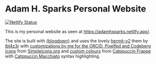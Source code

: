 # Adam H. Sparks Personal Website

[![Netlify Status](https://api.netlify.com/api/v1/badges/3ed1df89-8a1a-4691-b3ec-1a955430535c/deploy-status)](https://app.netlify.com/sites/adamhsparks/deploys)

This is my personal website as seen at <https://adamhsparks.netlify.app/>.

The site is built with [{blogdown}](https://bookdown.org/yihui/blogdown/) and uses the lovely [hermit-v2](https://github.com/1bl4z3r/hermit-V2) them by [lbl4z3r](https://github.com/1bl4z3r) with [customizations by me for the ORCID, Pixelfed and Codeberg icons](https://github.com/adamhsparks/adamhsparks/blob/b952c50bfc51c79ead3d75e0d3e14935dbe73b73/layouts/partials/svg.html#L3-L7) from [Simpleicons.org](https://simpleicons.org/) and [custom colours](https://github.com/adamhsparks/adamhsparks/tree/main/assets/scss) from [Catppuccin Frappe](https://catppuccin.com/palette) with [Catppuccin Macchiato](https://catppuccin.com/palette) syntax highlighting.
